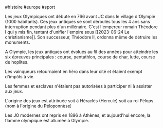 #histoire #europe #sport 

Les jeux Olympiques ont débuté en 766 avant JC dans le village d'Olympie (1000 habitants). Ces jeux antiques se sont déroulés tous les 4 ans sans interruption pendant plus d'un millénaire. C'est l'empereur romain Théodore I qui y mis fin, tentant d'unifier l'empire sous [[2023-06-24 Le christianisme]]. Son successeur, Théodore II, ordonna même de détruire les monuments.

A Olympie, les jeux antiques ont évolués au fil des années pour atteindre les six épreuves principales : course, pentathlon, course de char, lutte, course de hoplites.

Les vainqueurs retournaient en héro dans leur cité et étaient exempt d'impôts à vie.

Les femmes et esclaves n'étaient pas autorisées à participer ni à assister aux jeux.

L'origine des jeux est attribuée soit à Héraclès (Hercule) soit au roi Pélops (nom à l'origine du Péloponnèse)

Les JO modernes ont repris en 1896 à Athènes, et aujourd'hui encore, la flamme olympique est allumée à Olympie.